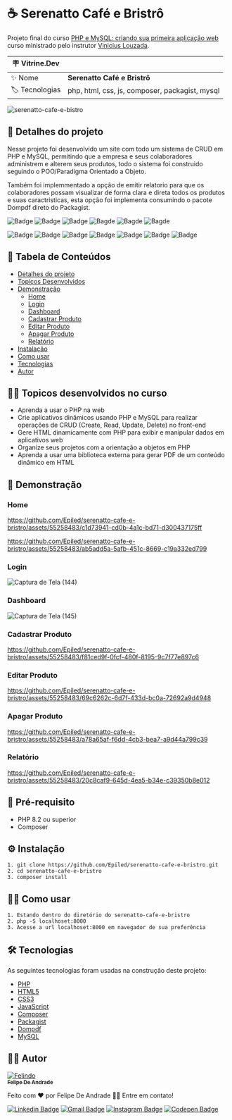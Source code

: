 # ☕ Serenatto Café e Bristrô

  Projeto final do curso <a target="_blank" href="https://cursos.alura.com.br/course/javascript-validando-formularios">PHP e MySQL: criando sua primeira aplicação web</a>
  curso ministrado pelo instrutor
  <a target="_blank" href="https://www.linkedin.com/in/vinelouzada//">Vinicius Louzada</a>.

| :placard: Vitrine.Dev |     |
| -------------  | --- |
| :sparkles: Nome        | **Serenatto Café e Bristrô**
| :label: Tecnologias | php, html, css, js, composer, packagist, mysql

<!-- Inserir imagem com a #vitrinedev ao final do link -->
![serenatto-cafe-e-bistro](https://github.com/Epiled/PHP-e-MySQL-criando-sua-primeira-aplica--o-web/assets/55258483/796093d5-4f96-4924-8909-3ffa2aba8a2d#vitrinedev)

<h2 id="detalhes-do-projeto"> 📃 Detalhes do projeto </h2>

Nesse projeto foi desenvolvido um site com todo um sistema de CRUD em PHP e MySQL, permitindo que a 
empresa e seus colaboradores administrem e alterem seus produtos, todo o sistema foi construido seguindo o 
POO/Paradigma Orientado a Objeto.

Também foi implemmentado a opção de emitir relatorio para que os colaboradores possam visualizar de 
forma clara e direta todos os produtos e suas caractristicas, esta opção foi implementa consumindo o pacote Dompdf
direto do Packagist.

![Badge](https://img.shields.io/github/last-commit/Epiled/serenatto-cafe-e-bristro?style=for-the-badge)
![Badge](https://img.shields.io/github/languages/code-size/Epiled/serenatto-cafe-e-bristro?style=for-the-badge)
![Badge](https://img.shields.io/github/languages/count/Epiled/serenatto-cafe-e-bristro?style=for-the-badge)
![Bagde](https://img.shields.io/badge/repo%20status-Beta-cyan?style=for-the-badge)
![Bagde](https://img.shields.io/github/v/release/Epiled/serenatto-cafe-e-bristro?style=for-the-badge)
![Bagde](https://img.shields.io/github/license/Epiled/serenatto-cafe-e-bristro?style=for-the-badge)

![Badge](https://img.shields.io/badge/-PHP-777BB4?style=for-the-badge&logo=php&logoColor=white)
![Badge](https://img.shields.io/badge/-HTML5-E34F26?style=for-the-badge&logo=html5&logoColor=white)
![Badge](https://img.shields.io/badge/-CSS3-1572B6?style=for-the-badge&logo=css3&logoColor=white)
![Badge](https://img.shields.io/badge/-JS-F7DF1E?style=for-the-badge&logo=javascript&logoColor=black)
![Badge](https://img.shields.io/badge/-Composer-885630?style=for-the-badge&logo=composer&logoColor=white)
![Badge](https://img.shields.io/badge/-Packagist-F28D1A?style=for-the-badge&logo=composer&logoColor=white)
![Badge](https://img.shields.io/badge/-MySQL-4479A1?style=for-the-badge&logo=mysql&logoColor=white)

<h2> 📑 Tabela de Conteúdos </h2>

<!--ts-->
   * [Detalhes do projeto](#detalhes-do-projeto)
   * [Topicos Desenvolvidos](#topicos-curso)
   * [Demonstração](#demonstracao)
     - [Home](#home)
     - [Login](#login)
     - [Dashboard](#dashboard)
     - [Cadastrar Produto](#cadastrar-produto)
     - [Editar Produto](#editar-produto)
     - [Apagar Produto](#apagar-produto)
     - [Relatório](#relatorio)
   * [Instalação](#instalacao)
   * [Como usar](#como-usar)
   * [Tecnologias](#tecnologias)
   * [Autor](#autor)
<!--te-->

<h2 id="topicos-curso"> 👩‍🏫 Topicos desenvolvidos no curso </h2>

<!--ts-->
* Aprenda a usar o PHP na web
* Crie aplicativos dinâmicos usando PHP e MySQL para realizar operações de CRUD (Create, Read, Update, Delete) no front-end
* Gere HTML dinamicamente com PHP para exibir e manipular dados em aplicativos web
* Organize seus projetos com a orientação a objetos em PHP
* Aprenda a usar uma biblioteca externa para gerar PDF de um conteúdo dinâmico em HTML
<!--te-->

<h2 id="demonstracao"> 👀 Demonstração </h2>

<h3 id="home"> Home </h3>

https://github.com/Epiled/serenatto-cafe-e-bristro/assets/55258483/c1d73941-cd0b-4a1c-bd71-d300437175ff

https://github.com/Epiled/serenatto-cafe-e-bristro/assets/55258483/ab5add5a-5afb-451c-8669-c19a332ed799

<h3 id="login"> Login </h3>

![Captura de Tela (144)](https://github.com/Epiled/serenatto-cafe-e-bristro/assets/55258483/43325901-0e32-4578-bd1b-8398de14ed30)

<h3 id="dashboard"> Dashboard </h3>

![Captura de Tela (145)](https://github.com/Epiled/serenatto-cafe-e-bristro/assets/55258483/a53ce74b-d2c5-44c8-8f45-ec508d80dddc)

<h3 id="cadastrar-produto"> Cadastrar Produto </h3>

https://github.com/Epiled/serenatto-cafe-e-bristro/assets/55258483/f81ced9f-0fcf-480f-8195-9c7f77e897c6

<h3 id="editar-produto"> Editar Produto </h3>

https://github.com/Epiled/serenatto-cafe-e-bristro/assets/55258483/69c6262c-6d7f-433d-bc0a-72692a9d4948

<h3 id="apagar-produto"> Apagar Produto </h3>

https://github.com/Epiled/serenatto-cafe-e-bristro/assets/55258483/a78a65af-f6dd-4cb3-bea7-a9d44a799c39

<h3 id="relatorio"> Relatório </h3>

https://github.com/Epiled/serenatto-cafe-e-bristro/assets/55258483/20c8caf9-645d-4ea5-b34e-c39350b8e012

<h2 id="instalacao"> 🚨 Pré-requisito </h2>
<ul>
  <li>PHP 8.2 ou superior</li>
  <li>Composer</li>
</ul>

<h2 id="instalacao"> ⚙ Instalação </h2>

```
1. git clone https://github.com/Epiled/serenatto-cafe-e-bristro.git
2. cd serenatto-cafe-e-bristro
3. composer install
```

<h2 id="como-usar"> 👩‍🏫 Como usar </h2>

```
1. Estando dentro do diretório do serenatto-cafe-e-bristro
2. php -S localhoset:8000
3. Acesse a url localhoset:8000 em navegador de sua preferência
```

<h2 id="tecnologias"> 🛠 Tecnologias </h2>

As seguintes tecnologias foram usadas na construção deste projeto:

<ul>
  <li><a href="https://www.php.net/" target="_blank">PHP</a></li>
  <li><a href="https://www.w3schools.com/html/default.asp" target="_blank">HTML5</a></li>
  <li><a href="https://www.w3schools.com/css/default.asp" target="_blank">CSS3</a></li>
  <li><a href="https://www.w3schools.com/js/default.asp" target="_blank">JavaScript</a></li>
  <li><a href="https://getcomposer.org/" target="_blank">Composer</a></li>
  <li><a href="https://packagist.org/" target="_blank">Packagist</a></li>
  <li><a href="https://packagist.org/packages/dompdf/dompdf" target="_blank">Dompdf</a></li>
  <li><a href="https://www.mysql.com/" target="_blank">MySQL</a></li>
</ul>

<h2 id="autor"> 👨‍💻 Autor </h2>

<a href="https://github.com/Epiled">

![Felindo](https://user-images.githubusercontent.com/55258483/178338085-2cea8bf2-6d0c-409a-9d0e-23359b7d303e.png)
 <br />
 <sub><b>Felipe De Andrade</b></sub></a>

Feito com ❤️ por Felipe De Andrade 👋🏽 Entre em contato!

[![Linkedin Badge](https://img.shields.io/badge/-Felipe-blue?style=flat-square&logo=Linkedin&logoColor=white&link=https://www.linkedin.com/in/fademendonca/)](https://www.linkedin.com/in/fademendonca/)
[![Gmail Badge](https://img.shields.io/badge/-felipe.deam98@gmail.com-c14438?style=flat-square&logo=Gmail&logoColor=white&link=mailto:felipe.deam98@gmail.com)](mailto:felipe.deam98@gmail.com)
[![Instagram Badge](https://img.shields.io/badge/-Instagram-e4405f?style=flat-square&logo=Instagram&logoColor=white&link=https://www.instagram.com/felipe.deam/)](https://www.instagram.com/felipe.deam/)
[![Codepen Badge](https://img.shields.io/badge/-Codepen-000000?style=flat-square&logo=Codepen&logoColor=white&link=https://codepen.io/epiled)](https://codepen.io/epiled)
